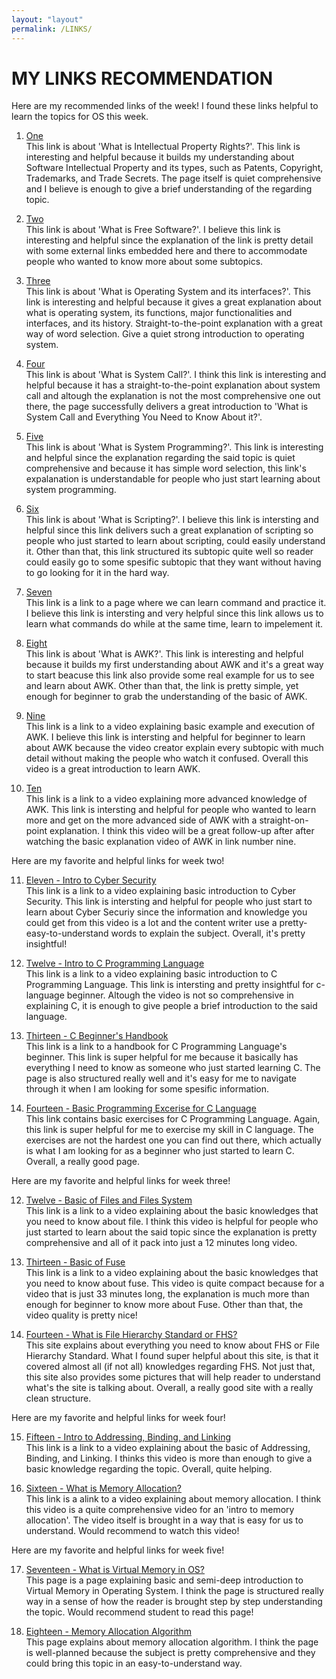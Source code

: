 ```yaml
---
layout: "layout"
permalink: /LINKS/
---
```


# MY LINKS RECOMMENDATION

Here are my recommended links of the week! I found these links helpful to learn the topics for OS this week. 

1. [One](https://cpl.thalesgroup.com/software-monetization/protecting-software-intellectual-property)<br>
This link is about 'What is Intellectual Property Rights?'. This link is interesting and helpful because it builds my understanding about Software Intellectual Property and its types, such as Patents, Copyright, Trademarks, and Trade Secrets. The page itself is quiet comprehensive and I believe is enough to give a brief understanding of the regarding topic. 

2. [Two](https://www.gnu.org/philosophy/free-sw.html)<br>
This link is about 'What is Free Software?'. I believe this link is interesting and helpful since the explanation of the link is pretty detail with some external links embedded here and there to accommodate people who wanted to know more about some subtopics.

3. [Three](https://www.geeksforgeeks.org/introduction-of-operating-system-set-1/)<br>
This link is about 'What is Operating System and its interfaces?'. This link is interesting and helpful because it gives a great explanation about what is operating system, its functions, major functionalities and interfaces, and its history. Straight-to-the-point explanation with a great way of word selection. Give a quiet strong introduction to operating system.

4. [Four](https://www.geeksforgeeks.org/introduction-of-system-call/)<br>
This link is about 'What is System Call?'. I think this link is interesting and helpful because it has a straight-to-the-point explanation about system call and altough the explanation is not the most comprehensive one out there, the page successfully delivers a great introduction to 'What is System Call and Everything You Need to Know About it?'.

5. [Five](https://www.tutorialspoint.com/operating_system/os_overview.htm)<br>
This link is about 'What is System Programming?'. This link is interesting and helpful since the explanation regarding the said topic is quiet comprehensive and because it has simple word selection, this link's expalanation is understandable for people who just start learning about system programming.

6. [Six](https://en.wikipedia.org/wiki/Scripting_language)<br>
This link is about 'What is Scripting?'. I believe this link is intersting and helpful since this link delivers such a great explanation of scripting so people who just started to learn about scripting, could easily understand it. Other than that, this link structured its subtopic quite well so reader could easily go to some spesific subtopic that they want without having to go looking for it in the hard way.

7. [Seven](https://explainshell.com/)<br>
This link is a link to a page where we can learn command and practice it. I believe this link is intersting and very helpful since this link allows us to learn what commands do while at the same time, learn to impelement it.


8. [Eight](https://www.geeksforgeeks.org/awk-command-unixlinux-examples/)<br>
This link is about 'What is AWK?'. This link is interesting and helpful because it builds my first understanding about AWK and it's a great way to start beacuse this link also provide some real example for us to see and learn about AWK. Other than that, the link is pretty simple, yet enough for beginner to grab the understanding of the basic of AWK. 

9. [Nine](https://youtu.be/2eX0scAsYJk)<br>
This link is a link to a video explaining basic example and execution of AWK. I believe this link is intersting and helpful for beginner to learn about AWK because the video creator explain every subtopic with much detail without making the people who watch it confused. Overall this video is a great introduction to learn AWK.

10. [Ten](https://youtu.be/_q6Uj4X_knc)<br>
This link is a link to a video explaining more advanced knowledge of AWK. This link is intersting and helpful for people who wanted to learn more and get on the more advanced side of AWK with a straight-on-point explanation. I think this video will be a great follow-up after after watching the basic explanation video of AWK in link number nine.

Here are my favorite and helpful links for week two! 

11. [Eleven - Intro to Cyber Security](https://www.youtube.com/watch?v=rcDO8km6R6c)<br>
This link is a link to a video explaining basic introduction to Cyber Security. This link is intersting and helpful for people who just start to learn about Cyber Securiy since the information and knowledge you could get from this video is a lot and the content writer use a pretty-easy-to-understand words to explain the subject. Overall, it's pretty insightful!

12. [Twelve - Intro to C Programming Language](https://www.youtube.com/watch?v=3lQEunpmtRA)<br>
This link is a link to a video explaining basic introduction to C Programming Language. This link is intersting and pretty insightful for c-language beginner. Altough the video is not so comprehensive in explaining C, it is enough to give people a brief introduction to the said language.

13. [Thirteen - C Beginner's Handbook](https://www.freecodecamp.org/news/the-c-beginners-handbook/)<br>
This link is a link to a handbook for C Programming Language's beginner. This link is super helpful for me because it basically has everything I need to know as someone who just started learning C. The page is also structured really well and it's easy for me to navigate through it when I am looking for some spesific information.

14. [Fourteen - Basic Programming Excerise for C Language](https://codeforwin.org/2015/05/basic-programming-practice-problems.html)<br>
This link contains basic exercises for C Programming Language. Again, this link is super helpful for me to exercise my skill in C language. The exercises are not the hardest one you can find out there, which actually is what I am looking for as a beginner who just started to learn C. Overall, a really good page.

Here are my favorite and helpful links for week three!

12. [Twelve - Basic of Files and Files System](https://youtu.be/KN8YgJnShPM)<br>
This link is a link to a video explaining about the basic knowledges that you need to know about file. I think this video is helpful for people who just started to learn about the said topic since the explanation is pretty comprehensive and all of it pack into just a 12 minutes long video.

13. [Thirteen - Basic of Fuse](https://youtu.be/Yd6dy98BRtQ)<br>
This link is a link to a video explaining about the basic knowledges that you need to know about fuse. This video is quite compact because for a video that is just 33 minutes long, the explanation is much more than enough for beginner to know more about Fuse. Other than that, the video quality is pretty nice!

14. [Fourteen - What is File Hierarchy Standard or FHS?](https://www.geeksforgeeks.org/linux-file-hierarchy-structure/)<br>
This site explains about everything you need to know about FHS or File Hierarchy Standard. What I found super helpful about this site, is that it covered almost all (if not all) knowledges regarding FHS. Not just that, this site also provides some pictures that will help reader to understand what's the site is talking about. Overall, a really good site with a really clean structure.

Here are my favorite and helpful links for week four!

15. [Fifteen - Intro to Addressing, Binding, and Linking](https://youtu.be/40mrrsRJLYc)<br>
This link is a link to a video explaining about the basic of Addressing, Binding, and Linking. I thinks this video is more than enough to give a basic knowledge regarding the topic. Overall, quite helping.

16. [Sixteen - What is Memory Allocation?](https://youtu.be/RSuZhdwvNmA)<br>
This link is a alink to a video explaining about memory allocation. I think this video is a quite comprehensive video for an 'intro to memory allocation'. The video itself is brought in a way that is easy for us to understand. Would recommend to watch this video!

Here are my favorite and helpful links for week five!

17. [Seventeen - What is Virtual Memory in OS?](https://www.geeksforgeeks.org/virtual-memory-in-operating-system/)<br>
This page is a page explaining basic and semi-deep introduction to Virtual Memory in Operating System. I think the page is structured really way in a sense of how the reader is brought step by step understanding the topic. Would recommend student to read this page!

18. [Eighteen - Memory Allocation Algorithm](https://www.cs.uah.edu/~rcoleman/Common/C_Reference/MemoryAlloc.html)<br>
This page explains about memory allocation algorithm. I think the page is well-planned because the subject is pretty comprehensive and they could bring this topic in an easy-to-understand way. 
